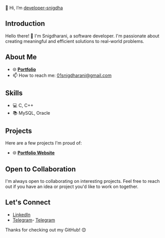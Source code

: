  👋 Hi, I’m <a href="https://developer-snigdha.github.io/snigdharani/" target="_blank">developer-snigdha</a> 

## Introduction
Hello there! 👋 I'm Snigdharani, a software developer. I'm passionate about creating meaningful and efficient solutions to real-world problems.

## About Me
- 🌐 <a href="https://developer-snigdha.github.io/snigdharani/" target="_blank"><b>Portfolio</b></a>
- 📫 How to reach me: <a href="mailto:01snigdharani@gmail.com">01snigdharani@gmail.com</a>

## Skills
- 💻 C, C++
- 📚 MySQL, Oracle

## Projects
Here are a few projects I'm proud of:
- 🌐 <a href="https://developer-snigdha.github.io/snigdharani/" target="_blank"><b>Portfolio Website</b></a>

## Open to Collaboration
I'm always open to collaborating on interesting projects. Feel free to reach out if you have an idea or project you'd like to work on together.

## Let's Connect
- <a href="https://www.linkedin.com/in/developer-snigdha/" target="_blank">LinkedIn</a>
- [Telegram]()- <a href="https://t.me/developer_snigdha" target="_blank">Telegram</a>


 Thanks for checking out my GitHub! 😊
